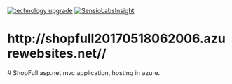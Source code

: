 [![technology upgrade](http://shopfull20170518062006.azurewebsites.net/Content/images/1.jpg)](http://shopfull20170518062006.azurewebsites.net/)
[![SensioLabsInsight](https://insight.sensiolabs.com/projects/5e7c00ac-ac19-4b77-92ab-e8888a60028e/mini.png)](http://technologyupgrade.net/)


<h1>http://shopfull20170518062006.azurewebsites.net//</h1>
# ShopFull
asp.net mvc application, hosting in azure.
